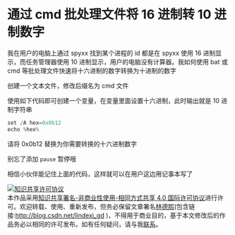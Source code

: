 # 通过 cmd 批处理文件将 16 进制转 10 进制数字

我在用户的电脑上通过 spyxx 找到某个进程的 id 都是在 spyxx 使用 16 进制显示，而任务管理器使用 10 进制显示，用户的电脑没有计算器。我如何使用 bat 或 cmd 等批处理文件快速将十六进制的数字转换为十进制的数字

<!--more-->
<!-- CreateTime:7/7/2020 12:00:32 PM -->

<!-- 发布 -->

创建一个文本文件，修改后缀名为 cmd 文件

使用如下代码即可创建一个变量，在变量里面设置十六进制，此时输出就是 10 进制字符串

```csharp
set /A hex=0x0b12
echo %hex%
```

请将 0x0b12 替换为你需要转换的十六进制数字

别忘了添加 `pause` 暂停哦

相信小伙伴能记住上面的代码，这样就可以在用户这边用记事本写了

<a rel="license" href="http://creativecommons.org/licenses/by-nc-sa/4.0/"><img alt="知识共享许可协议" style="border-width:0" src="https://i.creativecommons.org/l/by-nc-sa/4.0/88x31.png" /></a><br />本作品采用<a rel="license" href="http://creativecommons.org/licenses/by-nc-sa/4.0/">知识共享署名-非商业性使用-相同方式共享 4.0 国际许可协议</a>进行许可。欢迎转载、使用、重新发布，但务必保留文章署名[林德熙](http://blog.csdn.net/lindexi_gd)(包含链接:http://blog.csdn.net/lindexi_gd )，不得用于商业目的，基于本文修改后的作品务必以相同的许可发布。如有任何疑问，请与我[联系](mailto:lindexi_gd@163.com)。
